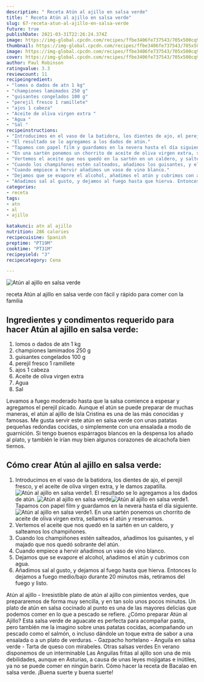 ```yaml
---
description: " Receta Atún al ajillo en salsa verde"
title: " Receta Atún al ajillo en salsa verde"
slug: 67-receta-atun-al-ajillo-en-salsa-verde
future: true
publishDate: 2021-03-31T22:26:24.374Z
image: https://img-global.cpcdn.com/recipes/ffbe3406fe737543/705x500cq90/atun-al-ajillo-en-salsa-verde-foto-principal.jpg
thumbnail: https://img-global.cpcdn.com/recipes/ffbe3406fe737543/705x500cq90/atun-al-ajillo-en-salsa-verde-foto-principal.jpg
image: https://img-global.cpcdn.com/recipes/ffbe3406fe737543/705x500cq90/atun-al-ajillo-en-salsa-verde-foto-principal.jpg
cover: https://img-global.cpcdn.com/recipes/ffbe3406fe737543/705x500cq90/atun-al-ajillo-en-salsa-verde-foto-principal.jpg
author: Paul Robinson
ratingvalue: 3.3
reviewcount: 11
recipeingredient:
- "lomos o dados de atn 1 kg"
- "championes lamimados 250 g"
- "guisantes congelados 100 g"
- "perejil fresco 1 ramillete"
- "ajos 1 cabeza"
- "Aceite de oliva virgen extra "
- "Agua "
- "Sal "
recipeinstructions:
- "Introducimos en el vaso de la batidora, los dientes de ajo, el perejil fresco, y el aceite de oliva virgen extra, y le damos zapatilla."
- "El resultado se lo agregamos a los dados de atún."
- "Tapamos con papel film y guardamos en la nevera hasta el día siguiente."
- "En una sartén ponemos un chorrito de aceite de oliva virgen extra, sellamos el atún y reservamos."
- "Vertemos el aceite que nos quedó en la sartén en un caldero, y salteamos los champiñones."
- "Cuando los champiñones estén salteados, añadimos los guisantes, y el majado que nos quedó sobrante del atún."
- "Cuando empiece a hervir añadimos un vaso de vino blanco."
- "Dejamos que se evapore el alcohol, añadimos el atún y cubrimos con agua."
- "Añadimos sal al gusto, y dejamos al fuego hasta que hierva. Entonces lo dejamos a fuego medio/bajo durante 20 minutos más, retiramos del fuego y listo."
categories:
- receta
tags:
- atn
- al
- ajillo

katakunci: atn al ajillo 
nutrition: 286 calories
recipecuisine: Spanish
preptime: "PT19M"
cooktime: "PT31M"
recipeyield: "3"
recipecategory: Cena

---
```



![Atún al ajillo en salsa verde](https://img-global.cpcdn.com/recipes/ffbe3406fe737543/705x500cq90/atun-al-ajillo-en-salsa-verde-foto-principal.jpg)

receta Atún al ajillo en salsa verde con fácil y rápido para comer con la familia

<!--inarticleads1-->

## Ingredientes y condimentos requerido para hacer Atún al ajillo en salsa verde:

1. lomos o dados de atn 1 kg
1. championes lamimados 250 g
1. guisantes congelados 100 g
1. perejil fresco 1 ramillete
1. ajos 1 cabeza
1. Aceite de oliva virgen extra 
1. Agua 
1. Sal 

Levamos a fuego moderado hasta que la salsa comience a espesar y agregamos el perejil picado. Aunque el atún se puede preparar de muchas maneras, el atún al ajillo de Isla Cristina es una de las más conocidas y famosas. Me gusta servir este atún en salsa verde con unas patatas pequeñas redondas cocidas, o simplemente con una ensalada a modo de guarnición. Si tengo buenos espárragos blancos en la despensa los añado al plato, y también le irían muy bien algunos corazones de alcachofa bien tiernos. 

<!--inarticleads2-->

## Cómo crear Atún al ajillo en salsa verde:

1. Introducimos en el vaso de la batidora, los dientes de ajo, el perejil fresco, y el aceite de oliva virgen extra, y le damos zapatilla.
<img src="https://img-global.cpcdn.com/steps/69f8471f65b38b6a/160x128cq70/foto-del-paso-1-de-la-receta-atun-al-ajillo-en-salsa-verde.jpg" alt="Atún al ajillo en salsa verde">1. El resultado se lo agregamos a los dados de atún.
<img src="https://img-global.cpcdn.com/steps/40a1600d6addfdf3/160x128cq70/foto-del-paso-2-de-la-receta-atun-al-ajillo-en-salsa-verde.jpg" alt="Atún al ajillo en salsa verde"><img src="https://img-global.cpcdn.com/steps/5bfa04eaae67c6ed/160x128cq70/foto-del-paso-2-de-la-receta-atun-al-ajillo-en-salsa-verde.jpg" alt="Atún al ajillo en salsa verde">1. Tapamos con papel film y guardamos en la nevera hasta el día siguiente.
<img src="https://img-global.cpcdn.com/steps/1be939df13dd77ae/160x128cq70/foto-del-paso-3-de-la-receta-atun-al-ajillo-en-salsa-verde.jpg" alt="Atún al ajillo en salsa verde">1. En una sartén ponemos un chorrito de aceite de oliva virgen extra, sellamos el atún y reservamos.
1. Vertemos el aceite que nos quedó en la sartén en un caldero, y salteamos los champiñones.
1. Cuando los champiñones estén salteados, añadimos los guisantes, y el majado que nos quedó sobrante del atún.
1. Cuando empiece a hervir añadimos un vaso de vino blanco.
1. Dejamos que se evapore el alcohol, añadimos el atún y cubrimos con agua.
1. Añadimos sal al gusto, y dejamos al fuego hasta que hierva. Entonces lo dejamos a fuego medio/bajo durante 20 minutos más, retiramos del fuego y listo.


Atún al ajillo - Irresistible plato de atún al ajillo con pimientos verdes, que prepararemos de forma muy sencilla, y en tan solo unos pocos minutos. Un plato de atún en salsa cocinado al punto es una de las mayores delicias que podemos comer en lo que a pescado se refiere. ¿Cómo preparar Atún al Ajillo? Esta salsa verde de aguacate es perfecta para acompañar pasta, pero también me la imagino sobre unas patatas cocidas, acompañando un pescado como el salmón, o incluso dándole un toque extra de sabor a una ensalada o a un plato de verduras. - Gazpacho hortelano - Anguila en salsa verde - Tarta de queso con mirabeles. Otras salsas verdes En verano disponemos de un interminable Las Anguilas fritas al ajillo son una de mis debilidades, aunque en Asturias, a causa de unas leyes mojigatas e inútiles, ya no se puede comer en ningún barín. Cómo hacer la receta de Bacalao en salsa verde. 
¡Buena suerte y buena suerte!

